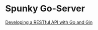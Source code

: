 # Spunky Go-Server

[Developing a RESTful API with Go and Gin](https://go.dev/doc/tutorial/web-service-gin)